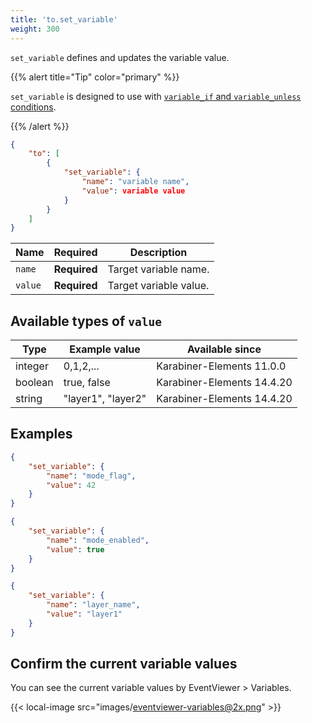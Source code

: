 ```yaml
---
title: 'to.set_variable'
weight: 300
---
```


`set_variable` defines and updates the variable value.

{{% alert title="Tip" color="primary" %}}

`set_variable` is designed to use with [`variable_if` and `variable_unless` conditions](../../conditions/variable/).

{{% /alert %}}

```json
{
    "to": [
        {
            "set_variable": {
                "name": "variable name",
                "value": variable value
            }
        }
    ]
}
```

| Name    | Required     | Description            |
| ------- | ------------ | ---------------------- |
| `name`  | **Required** | Target variable name.  |
| `value` | **Required** | Target variable value. |

## Available types of `value`

| Type    | Example value      | Available since            |
| ------- | ------------------ | -------------------------- |
| integer | 0,1,2,...          | Karabiner-Elements 11.0.0  |
| boolean | true, false        | Karabiner-Elements 14.4.20 |
| string  | "layer1", "layer2" | Karabiner-Elements 14.4.20 |

## Examples

```json
{
    "set_variable": {
        "name": "mode_flag",
        "value": 42
    }
}
```

```json
{
    "set_variable": {
        "name": "mode_enabled",
        "value": true
    }
}
```

```json
{
    "set_variable": {
        "name": "layer_name",
        "value": "layer1"
    }
}
```

## Confirm the current variable values

You can see the current variable values by EventViewer > Variables.

{{< local-image src="images/eventviewer-variables@2x.png" >}}
